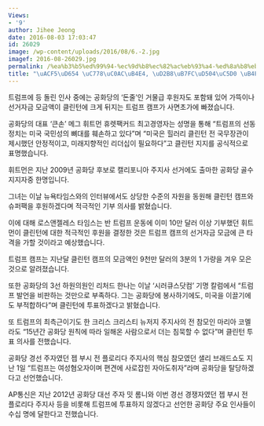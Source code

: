 ```yaml
---
Views:
- '9'
author: Jihee Jeong
date: 2016-08-03 17:03:47
id: 26029
image: /wp-content/uploads/2016/08/6.-2.jpg
imagef: 2016-08-26029.jpg
permalink: /%ea%b3%b5%ed%99%94-%ec%9d%b8%ec%82%ac%eb%93%a4-%ed%8a%b8%eb%9f%bc%ed%94%84%ec%97%90-%eb%93%b1%eb%8f%8c%eb%a0%a4/
title: "\uACF5\uD654 \uC778\uC0AC\uB4E4, \uD2B8\uB7FC\uD504\uC5D0 \uB4F1\uB3CC\uB824"
---
```


트럼프에 등 돌린 인사 중에는 공화당의 &#8216;돈줄&#8217;인 거물급 후원자도 포함돼 있어 가뜩이나 선거자금 모금액이 클린턴에 크게 뒤지는 트럼프 캠프가 사면초가에 빠졌습니다.

공화당의 대표 &#8216;큰손&#8217; 메그 휘트먼 휴렛팩커드 최고경영자는 성명을 통해 &#8220;트럼프의 선동정치는 미국 국민성의 뼈대를 훼손하고 있다&#8221;며 &#8220;미국은 힐러리 클린턴 전 국무장관이 제시했던 안정적이고, 미래지향적인 리더십이 필요하다&#8221;고 클린턴 지지를 공식적으로 표명했습니다.

휘트먼은 지난 2009년 공화당 후보로 캘리포니아 주지사 선거에도 출마한 공화당 골수지지자중 한명입니다.

그녀는 이날 뉴욕타임스와의 인터뷰에서도 상당한 수준의 자원을 동원해 클린턴 캠프와 슈퍼팩을 후원하겠다며 적극적인 기부 의사를 밝혔습니다.

이에 대해 로스앤젤레스 타임스는 반 트럼프 운동에 이미 10만 달러 이상 기부했던 휘트먼이 클린턴에 대한 적극적인 후원을 결정한 것은 트럼프 캠프의 선거자금 모금에 큰 타격을 가할 것이라고 예상했습니다.

트럼프 캠프는 지난달 클린턴 캠프의 모금액인 9천만 달러의 3분의 1 가량을 겨우 모은 것으로 알려졌습니다.

또한 공화당의 3선 하원의원인 리처드 한나는 이날 &#8216;시러큐스닷컴&#8217; 기명 칼럼에서 &#8220;트럼프 발언을 비판하는 것만으로 부족하다. 그는 공화당에 봉사하기에도, 미국을 이끌기에도 부적합하다&#8221;며 클린턴에 투표하겠다고 밝혔습니다.

또 트럼프의 최측근이기도 한 크리스 크리스티 뉴저지 주지사의 전 참모인 마리아 코멜라도 &#8220;15년간 공화당 원칙에 따라 일해온 사람으로서 더는 침묵할 수 없다&#8221;며 클린턴 투표 의사를 전했습니다.

공화당 경선 주자였던 젭 부시 전 플로리다 주지사의 핵심 참모였던 샐리 브래드쇼도 지난 1일 &#8220;트럼프는 여성혐오자이며 편견에 사로잡힌 자아도취자&#8221;라며 공화당을 탈당하겠다고 선언했습니다.

AP통신은 지난 2012년 공화당 대선 주자 밋 롬니와 이번 경선 경쟁자였던 젭 부시 전 플로리다 주지사 등을 비롯해 트럼프에 투표하지 않겠다고 선언한 공화당 주요 인사들이 수십 명에 달한다고 전했습니다.
